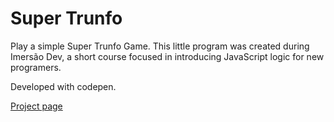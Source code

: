 # Super Trunfo
Play a simple Super Trunfo Game. This little program was created during Imersão Dev, a short course focused in introducing JavaScript logic for new programers.

Developed with codepen.

[Project page]()
